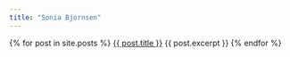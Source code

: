 ```yaml
---
title: "Sonia Bjornsen"
---
```


{% for post in site.posts %}
  <a href="{{ site.url }}{{ post.url }}">{{ post.title }}</a>
  {{ post.excerpt }}
{% endfor %}
